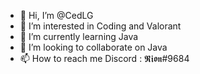 - 👋 Hi, I’m @CedLG
- 👀 I’m interested in Coding and Valorant
- 🌱 I’m currently learning Java
- 💞️ I’m looking to collaborate on Java
- 📫 How to reach me Discord : 𝕽𝖎𝖔𝖓#9684

<!---
CedLG/CedLG is a ✨ special ✨ repository because its `README.md` (this file) appears on your GitHub profile.
You can click the Preview link to take a look at your changes.
--->
